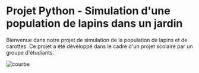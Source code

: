 # Projet Python - Simulation d'une population de lapins dans un jardin

Bienvenue dans notre projet de simulation de la population de lapins et de carottes. Ce projet a été développé dans le cadre d'un projet scolaire par un groupe d'étudiants.


![courbe](https://github.com/CelianDDD/la700t/assets/92173301/6003ab6b-3b9f-4f6c-978b-7f6832724ccf)
